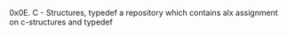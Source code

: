 0x0E. C - Structures, typedef
a repository which contains alx assignment on c-structures and typedef

